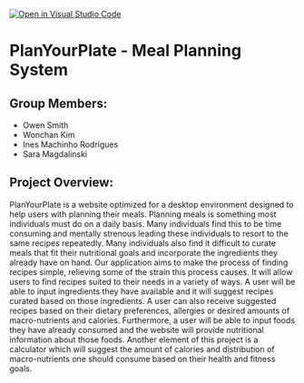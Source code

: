 [![Open in Visual Studio Code](https://classroom.github.com/assets/open-in-vscode-2e0aaae1b6195c2367325f4f02e2d04e9abb55f0b24a779b69b11b9e10269abc.svg)](https://classroom.github.com/online_ide?assignment_repo_id=16373345&assignment_repo_type=AssignmentRepo)
# PlanYourPlate - Meal Planning System

## Group Members: 
- Owen Smith
- Wonchan Kim
- Ines Machinho Rodrigues
- Sara Magdalinski

## Project Overview:
PlanYourPlate is a website optimized for a desktop environment designed to help users with planning their meals. Planning meals is something most individuals must do on a daily basis. Many individuals find this to be time consuming and mentally strenous leading these individuals to resort to the same recipes repeatedly. Many individuals also find it difficult to curate meals that fit their nutritional goals and incorporate the ingredients they already have on hand. Our application aims to make the process of finding recipes simple, relieving some of the strain this process causes. It will allow users to find recipes suited to their needs in a variety of ways. A user will be able to input ingredients they have available and it will suggest recipes curated based on those ingredients. A user can also receive suggested recipes based on their dietary preferences, allergies or desired amounts of macro-nutrients and calories. Furthermore, a user will be able to input foods they have already consumed and the website will provide nutritional information about those foods. Another element of this project is a calculator which will suggest the amount of calories and distribution of macro-nutrients one should consume based on their health and fitness goals.